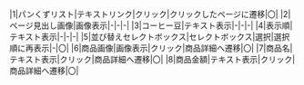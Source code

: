 
|1|パンくずリスト|テキストリンク|クリック|クリックしたページに遷移|〇|
|2|ページ見出し画像|画像表示|-|-|-|
|3|コーヒー豆|テキスト表示|-|-|-|
|4|表示順|テキスト表示|-|-|-|
|5|並び替えセレクトボックス|セレクトボックス|選択|選択順に再表示|-|〇|
|6|商品画像|画像表示|クリック|商品詳細へ遷移|〇|
|7|商品名|テキスト表示|クリック|商品詳細へ遷移|〇|
|8|商品金額|テキスト表示|クリック|商品詳細へ遷移|〇|
